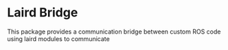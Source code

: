 Laird Bridge
==============

This package provides a communication bridge between custom ROS code using laird modules to communicate


